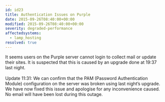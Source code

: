 ```yaml
---
id: id23
title: Authentication Issues on Purple
date: 2015-09-26T08:40:00+00:00
modified: 2015-09-26T08:40:00+00:00
severity: degraded-performance
affectedsystems:
  - lamp_hosting
resolved: true
---
```


It seems users on the Purple server cannot login to collect mail or update their sites.  It is suspected that this is caused by an upgrade done at 19:37 last night.<br /><br />Update 11:31: We can confirm that the PAM (Password Authentication Module) configuration on the server was broken using last night’s upgrade.  We have now fixed this issue and apologise for any inconvenience caused.  No email will have been lost during this outage.

